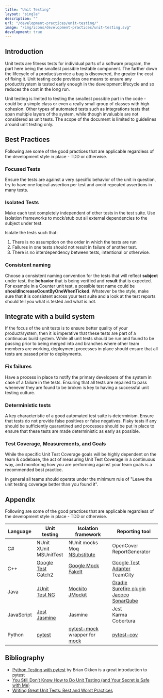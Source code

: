 ```yaml
---
title: "Unit Testing"
layout: "single"
description: ""
url: "/development-practices/unit-testing/"
image: "/img/icons/development-practices/unit-testing.svg"
development: true
---
```


## Introduction

Unit tests are fitness tests for individual parts of a software program, the
part here being the smallest possible testable component. The farther down the
lifecycle of a product/service a bug is discovered, the greater the cost of
fixing it. Unit testing code provides one means to ensure any product/system
is tested early enough in the development lifecycle and so reduces the cost in
the long run.

Unit testing is limited to testing the smallest possible part in the code -
could be a simple class or even a really small group of classes with high
cohesion. Other types of automated tests such as integrations tests that span
multiple layers of the system, while though invaluable are not considered as
unit tests. The scope of the document is limited to guidelines around unit
testing only.

## Best Practices

Following are some of the good practices that are applicable regardless of the
development style in place - TDD or otherwise.

### Focused Tests

Ensure the tests are against a very specific behavior of the unit in question,
try to have one logical assertion per test and avoid repeated assertions in
many tests.

### Isolated Tests

Make each test completely independent of other tests in the test suite. Use
isolation frameworks to mock/stub out all external dependencies to the subject
under test.

Isolate the tests such that:

1. There is no assumption on the order in which the tests are run
2. Failures in one tests should not result in failure of another test.
3. There is no interdependency between tests, intentional or otherwise.

### Consistent naming

Choose a consistent naming convention for the tests that will reflect
**subject** under test, the **behavior** that is being verified and **result**
that is expected. For example in a Counter unit test, a possible test name
could be **shouldIncreaseCountByOneWhenTicked**. Whatever be the style, make
sure that it is consistent across your test suite and a look at the test
reports should tell you what is tested and what is not.

## Integrate with a build system

If the focus of the unit tests is to ensure better quality of your
product/system, then it is imperative that these tests are part of a
continuous build system. While all unit tests should be run and found to be
passing prior to being merged into and branches where other team members are
working, deployment processes in place should ensure that all tests are passed
prior to deployments.

### Fix failures

Have a process in place to notify the primary developers of the system in case
of a failure in the tests. Ensuring that all tests are repaired to pass
whenever they are found to be broken is key to having a successful unit testing
culture.

### Deterministic tests

A key characteristic of a good automated test suite is determinism. Ensure that
tests do not provide false positives or false negatives. Flaky tests if any
should be sufficiently quarantined and processes should be put in place to
ensure that these tests are made deterministic as early as possible.

### Test Coverage, Measurements, and Goals

While the specific Unit Test Coverage goals will be highly dependent on the
team & codebase, the act of measuring Unit Test Coverage in a continuous way,
and monitoring how you are performing against your team goals is a recommended
best practice.

In general all teams should operate under the minimum rule of "Leave the unit
testing coverage better than you found it".

## Appendix

Following are some of the good practices that are applicable regardless of the development style in place - TDD or otherwise.

| Language   | Unit testing                                                                                          | Isolation framework                                                                                                          | Reporting tool                                                                                                                                                                                              |
| ---------- | ----------------------------------------------------------------------------------------------------- | ---------------------------------------------------------------------------------------------------------------------------- | ----------------------------------------------------------------------------------------------------------------------------------------------------------------------------------------------------------- |
| C#         | NUnit <br/>XUnit <br/>MSUnitTest                                                                      | NUnit mocks <br/>Moq <br/>[NSubstitute](https://nsubstitute.github.io/)                                                       | OpenCover <br/>ReportGenerator                                                                                                                                                                              |
| C++        | [Google Test](https://github.com/google/googletest) <br/>[Catch2](https://github.com/catchorg/Catch2) | [Google Mock](https://github.com/google/googletest/tree/main/googlemock) <br/>[FakeIt](https://github.com/eranpeer/FakeIt) | [Google Test Adapter](https://github.com/csoltenborn/GoogleTestAdapter) <br/>[TeamCity](https://www.jetbrains.com/teamcity/)                                                                                |
| Java       | [JUnit](https://junit.org/) <br/>[Test NG](https://testng.org/doc/)                                   | [Mockito](https://site.mockito.org/) <br/>[JMockit](https://jmockit.github.io/)                                              | [Gradle](https://gradle.org/) <br/>[Surefire plugin](https://maven.apache.org/surefire/maven-surefire-plugin/) <br/> [Jacoco](https://www.eclemma.org/jacoco/) <br/>[SonarQube](https://www.sonarqube.org/) |
| JavaScript | [Jest](https://jestjs.io/) <br/> [Jasmine](https://github.com/jasmine/)                                                                                               | Jasmine                                                                                                                      | [Jest](https://jestjs.io/) <br/> Karma <br/>Cobertura                                                                                                                                                                                        |
| Python     | [pytest](https://docs.pytest.org/en/latest/)                                                          | [pytest-mock](https://pypi.python.org/pypi/pytest-mock) <br/> wrapper for [mock](https://pypi.python.org/pypi/mock)          | [pytest-cov](https://pytest-cov.readthedocs.io/en/latest/)                                                                                                                                                  |

## Bibliography

- [Python Testing with pytest](https://pragprog.com/book/bopytest/python-testing-with-pytest) by Brian Okken is a great introduction to pytest
- [You Still Don’t Know How to Do Unit Testing (and Your Secret is Safe with Me)](https://stackify.com/unit-testing-basics-best-practices/)
- [Writing Great Unit Tests: Best and Worst Practices](https://blog.stevensanderson.com/2009/08/24/writing-great-unit-tests-best-and-worst-practises/)
